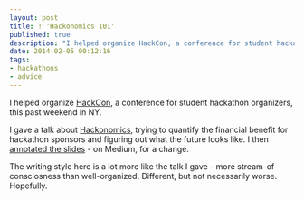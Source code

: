 ```yaml
---
layout: post
title: ! 'Hackonomics 101'
published: true
description: "I helped organize HackCon, a conference for student hackathon organizers, this past weekend in NY."
date: 2014-02-05 00:12:16
tags:
- hackathons
- advice
---
```


I helped organize [HackCon](http://hackcon.io), a conference for student hackathon organizers, this past weekend in NY.

I gave a talk about [Hackonomics](https://medium.com/hackers-and-hacking/ad619910b134), trying to quantify the financial benefit for hackathon sponsors and figuring out what the future looks like. I then [annotated the slides](https://medium.com/hackers-and-hacking/ad619910b134) - on Medium, for a change.

The writing style here is a lot more like the talk I gave - more stream-of-consciosness than well-organized. Different, but not necessarily worse. Hopefully.
